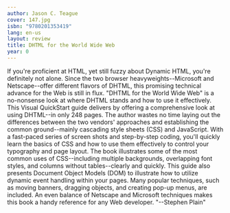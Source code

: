 ```yaml
---
author: Jason C. Teague
cover: 147.jpg
isbn: "9780201353419"
lang: en-us
layout: review
title: DHTML for the World Wide Web
year: 0
---
```


If you're proficient at HTML, yet still fuzzy about Dynamic HTML, you're definitely not alone. Since the two browser heavyweights--Microsoft and Netscape--offer different flavors of DHTML, this promising technical advance for the Web is still in flux. "DHTML for the World Wide Web" is a no-nonsense look at where DHTML stands and how to use it effectively.
This Visual QuickStart guide delivers by offering a comprehensive look at using DHTML--in only 248 pages. The author wastes no time laying out the differences between the two vendors' approaches and establishing the common ground--mainly cascading style sheets (CSS) and JavaScript. With a fast-paced series of screen shots and step-by-step coding, you'll quickly learn the basics of CSS and how to use them effectively to control your typography and page layout. The book illustrates some of the most common uses of CSS--including multiple backgrounds, overlapping font styles, and columns without tables--clearly and quickly.
This guide also presents Document Object Models (DOM) to illustrate how to utilize dynamic event handling within your pages. Many popular techniques, such as moving banners, dragging objects, and creating pop-up menus, are included. An even balance of Netscape and Microsoft techniques makes this book a handy reference for any Web developer. "--Stephen Plain"
